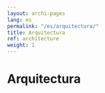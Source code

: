 ```yaml
---
layout: archi-pages
lang: es
permalink: "/es/arquitectura/"
title: Arquitectura
ref: architecture
weight: 1
---
```


# Arquitectura
